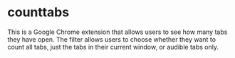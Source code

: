 # counttabs

This is a Google Chrome extension that allows users to see how many tabs they have open. 
The filter allows users to choose whether they want to count all tabs, just the tabs in 
their current window, or audible tabs only. 
